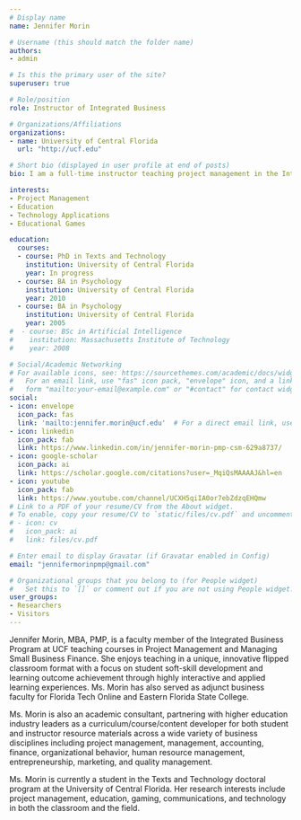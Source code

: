 ```yaml
---
# Display name
name: Jennifer Morin

# Username (this should match the folder name)
authors:
- admin

# Is this the primary user of the site?
superuser: true

# Role/position
role: Instructor of Integrated Business

# Organizations/Affiliations
organizations:
- name: University of Central Florida
  url: "http://ucf.edu"

# Short bio (displayed in user profile at end of posts)
bio: I am a full-time instructor teaching project management in the Integrated Business program at the University of Central Florida. Currently, I'm enrolled in the Texts & Technology doctoral program and my research interests include the intersection of project management, education, and technology, both in the classroom and in the field.

interests:
- Project Management
- Education
- Technology Applications
- Educational Games

education:
  courses:
  - course: PhD in Texts and Technology
    institution: University of Central Florida
    year: In progress
  - course: BA in Psychology
    institution: University of Central Florida
    year: 2010
  - course: BA in Psychology
    institution: University of Central Florida
    year: 2005
#  - course: BSc in Artificial Intelligence
#    institution: Massachusetts Institute of Technology
#    year: 2008

# Social/Academic Networking
# For available icons, see: https://sourcethemes.com/academic/docs/widgets/#icons
#   For an email link, use "fas" icon pack, "envelope" icon, and a link in the
#   form "mailto:your-email@example.com" or "#contact" for contact widget.
social:
- icon: envelope
  icon_pack: fas
  link: 'mailto:jennifer.morin@ucf.edu'  # For a direct email link, use "mailto:test@example.org".
- icon: linkedin
  icon_pack: fab
  link: https://www.linkedin.com/in/jennifer-morin-pmp-csm-629a8737/
- icon: google-scholar
  icon_pack: ai
  link: https://scholar.google.com/citations?user=_MqiQsMAAAAJ&hl=en
- icon: youtube
  icon_pack: fab
  link: https://www.youtube.com/channel/UCXH5qiIA0or7ebZdzqEHQmw
# Link to a PDF of your resume/CV from the About widget.
# To enable, copy your resume/CV to `static/files/cv.pdf` and uncomment the lines below.  
# - icon: cv
#   icon_pack: ai
#   link: files/cv.pdf

# Enter email to display Gravatar (if Gravatar enabled in Config)
email: "jennifermorinpmp@gmail.com"

# Organizational groups that you belong to (for People widget)
#   Set this to `[]` or comment out if you are not using People widget.  
user_groups:
- Researchers
- Visitors
---
```


Jennifer Morin, MBA, PMP, is a faculty member of the Integrated Business Program at UCF teaching courses in Project Management and Managing Small Business Finance. She enjoys teaching in a unique, innovative flipped classroom format with a focus on student soft-skill development and learning outcome achievement through highly interactive and applied learning experiences. Ms. Morin has also served as adjunct business faculty for Florida Tech Online and Eastern Florida State College.

Ms. Morin is also an academic consultant, partnering with higher education industry leaders as a curriculum/course/content developer for both student and instructor resource materials across a wide variety of business disciplines including project management, management, accounting, finance, organizational behavior, human resource management, entrepreneurship, marketing, and quality management.

Ms. Morin is currently a student in the Texts and Technology doctoral program at the University of Central Florida. Her research interests include project management, education, gaming, communications, and technology in both the classroom and the field.
